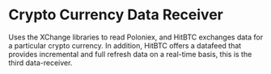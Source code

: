 # Crypto Currency Data Receiver

Uses the XChange libraries to read Poloniex, and HitBTC exchanges data for a particular crypto currency. In addition, HitBTC offers a datafeed that provides incremental and full refresh data on a real-time basis, this is the third data-receiver. 

